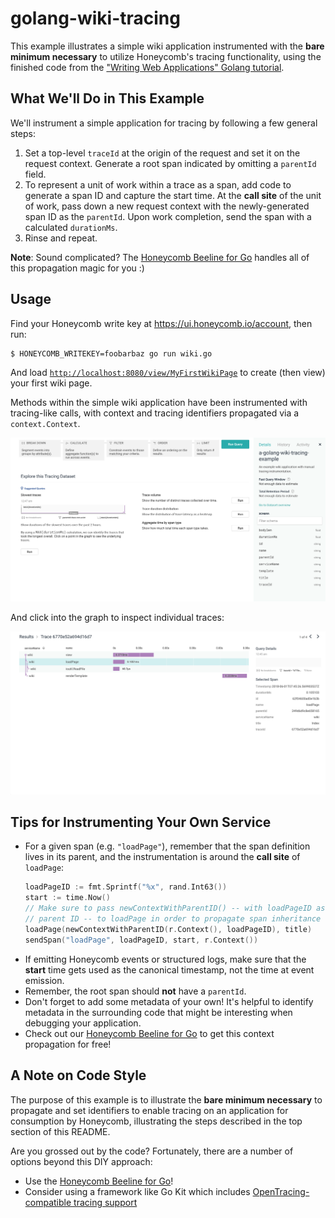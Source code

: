 # golang-wiki-tracing

This example illustrates a simple wiki application instrumented with the **bare minimum necessary** to utilize Honeycomb's tracing functionality, using the finished code from the ["Writing Web Applications" Golang tutorial](https://golang.org/doc/articles/wiki/).

## What We'll Do in This Example

We'll instrument a simple application for tracing by following a few general steps:

1. Set a top-level `traceId` at the origin of the request and set it on the request context. Generate a root span indicated by omitting a `parentId` field.
2. To represent a unit of work within a trace as a span, add code to generate a span ID and capture the start time. At the **call site** of the unit of work, pass down a new request context with the newly-generated span ID as the `parentId`. Upon work completion, send the span with a calculated `durationMs`.
3. Rinse and repeat.

**Note**: Sound complicated? The [Honeycomb Beeline for Go](https://github.com/honeycombio/beeline-go) handles all of this propagation magic for you :)

## Usage

Find your Honeycomb write key at https://ui.honeycomb.io/account, then run:

```bash
$ HONEYCOMB_WRITEKEY=foobarbaz go run wiki.go
```

And load [`http://localhost:8080/view/MyFirstWikiPage`](http://localhost:8080/view/MyFirstWikiPage) to create (then view) your first wiki page.

Methods within the simple wiki application have been instrumented with tracing-like calls, with context and tracing identifiers propagated via a `context.Context`.

![Honeycomb initial view](images/honeycomb.png?raw=true "Explore traces with Honeycomb")

And click into the graph to inspect individual traces:

![Honeycomb trace view](images/trace.png?raw=true "Classic tracing waterfall view in Honeycomb")

## Tips for Instrumenting Your Own Service

- For a given span (e.g. `"loadPage"`), remember that the span definition lives in its parent, and the instrumentation is around the **call site** of `loadPage`:
    ```go
    loadPageID := fmt.Sprintf("%x", rand.Int63())
    start := time.Now()
    // Make sure to pass newContextWithParentID() -- with loadPageID as the
    // parent ID -- to loadPage in order to propagate span inheritance correctly
    loadPage(newContextWithParentID(r.Context(), loadPageID), title)
    sendSpan("loadPage", loadPageID, start, r.Context())
    ```
- If emitting Honeycomb events or structured logs, make sure that the **start** time gets used as the canonical timestamp, not the time at event emission.
- Remember, the root span should **not** have a `parentId`.
- Don't forget to add some metadata of your own! It's helpful to identify metadata in the surrounding code that might be interesting when debugging your application.
- Check out our [Honeycomb Beeline for Go](https://github.com/honeycombio/beeline-go) to get this context propagation for free!

## A Note on Code Style

The purpose of this example is to illustrate the **bare minimum necessary** to propagate and set identifiers to enable tracing on an application for consumption by Honeycomb, illustrating the steps described in the top section of this README.

Are you grossed out by the code? Fortunately, there are a number of options beyond this DIY approach:

- Use the [Honeycomb Beeline for Go](https://github.com/honeycombio/beeline-go)!
- Consider using a framework like Go Kit which includes [OpenTracing-compatible tracing support](https://github.com/go-kit/kit/tree/master/tracing)
